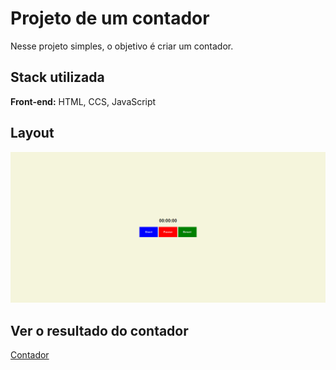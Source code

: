 # Projeto de um contador

Nesse projeto simples, o objetivo é criar um contador.

## Stack utilizada

**Front-end:** HTML, CCS, JavaScript

## Layout

![image](./assets/screenshot/contador.png)

## Ver o resultado do contador

[Contador](https://contador-simples.netlify.app/)